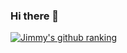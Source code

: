 ### Hi there 👋

[![Jimmy's github ranking](https://api.fizmasoft.uz/mcard/rank?username=jsr1611&country_code=south_korea)](https://github.com/jsr1611)

<!-- 
**jsr1611/jsr1611** is a ✨ _special_ ✨ repository because its `README.md` (this file) appears on your GitHub profile.

Here are some ideas to get you started:

- 🔭 I’m currently working on ...
- 🌱 I’m currently learning ...
- 👯 I’m looking to collaborate on ...
- 🤔 I’m looking for help with ...
- 💬 Ask me about ...
- 📫 How to reach me: ...
- 😄 Pronouns: ...
- ⚡ Fun fact: ...
-->
